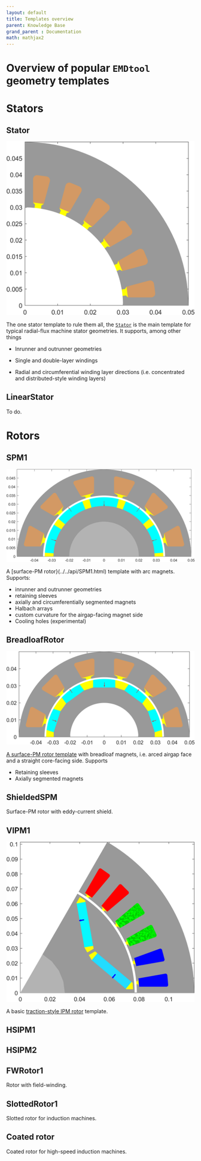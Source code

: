 ```yaml
---
layout: default
title: Templates overview
parent: Knowledge Base
grand_parent : Documentation
math: mathjax2
---
```


# Overview of popular `EMDtool` geometry templates


# Stators

## Stator

![Stator](Stator.png)

The one stator template to rule them all, the [`Stator`](../../api/Stator.html) is the main template for typical radial-flux machine stator geometries. It supports, among other things

* Inrunner and outrunner geometries

* Single and double-layer windings

* Radial and circumferential winding layer directions (i.e. concentrated and distributed-style winding layers)

## LinearStator

To do.

# Rotors

## SPM1

![SPM1](SPM1.png)

A [surface-PM rotor}(../../api/SPM1.html) template with arc magnets. Supports:
 * inrunner and outrunner geometries
 * retaining sleeves
 * axially and circumferentially segmented magnets
 * Halbach arrays
 * custom curvature for the airgap-facing magnet side
 * Cooling holes (experimental)


## BreadloafRotor

![BreadloafRotor](BreadloafRotor.png)

[A surface-PM rotor template](../../api/BreadloafRotor.html) with breadloaf magnets, i.e. arced airgap face and a straight core-facing side. Supports

* Retaining sleeves
* Axially segmented magnets

## ShieldedSPM

Surface-PM rotor with eddy-current shield.

## VIPM1

![VIPM1](VIPM1.png)

A basic [traction-style IPM rotor](../../api/VIPM1.html) template.

## HSIPM1

## HSIPM2

## FWRotor1

Rotor with field-winding.

## SlottedRotor1

Slotted rotor for induction machines.

## Coated rotor

Coated rotor for high-speed induction machines.

